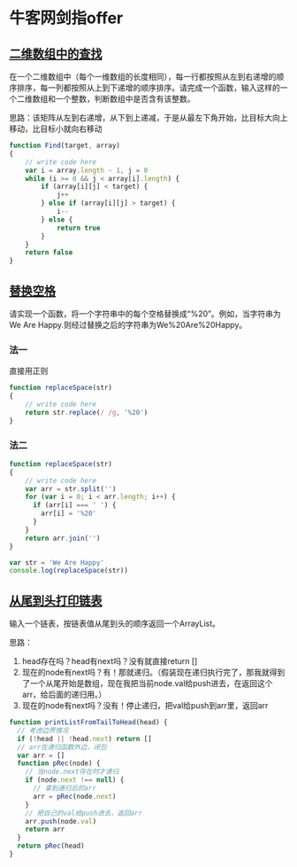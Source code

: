 # 牛客网剑指offer

## [二维数组中的查找](https://www.nowcoder.com/practice/abc3fe2ce8e146608e868a70efebf62e?tpId=13&tqId=11154&tPage=1&rp=1&ru=/ta/coding-interviews&qru=/ta/coding-interviews/question-ranking)

在一个二维数组中（每个一维数组的长度相同），每一行都按照从左到右递增的顺序排序，每一列都按照从上到下递增的顺序排序。请完成一个函数，输入这样的一个二维数组和一个整数，判断数组中是否含有该整数。

思路：该矩阵从左到右递增，从下到上递减，于是从最左下角开始，比目标大向上移动，比目标小就向右移动

```js
function Find(target, array)
{
    // write code here
    var i = array.length - 1, j = 0
    while (i >= 0 && j < array[i].length) {
        if (array[i][j] < target) {
            j++
        } else if (array[i][j] > target) {
            i--
        } else {
            return true
        }
    }
    return false
}
```

## [替换空格](https://www.nowcoder.com/practice/4060ac7e3e404ad1a894ef3e17650423?tpId=13&tqId=11155&tPage=1&rp=1&ru=/ta/coding-interviews&qru=/ta/coding-interviews/question-ranking)

请实现一个函数，将一个字符串中的每个空格替换成“%20”。例如，当字符串为We Are Happy.则经过替换之后的字符串为We%20Are%20Happy。

### 法一

直接用正则

```js
function replaceSpace(str)
{
    // write code here
    return str.replace(/ /g, '%20')
}
```

### 法二

```js
function replaceSpace(str)
{
    // write code here
    var arr = str.split('')
    for (var i = 0; i < arr.length; i++) {
      if (arr[i] === ' ') {
        arr[i] = '%20'
      }
    }
    return arr.join('')
}

var str = 'We Are Happy'
console.log(replaceSpace(str))
```

## [从尾到头打印链表](https://www.nowcoder.com/practice/d0267f7f55b3412ba93bd35cfa8e8035?tpId=13&tqId=11156&tPage=1&rp=1&ru=/ta/coding-interviews&qru=/ta/coding-interviews/question-ranking)

输入一个链表，按链表值从尾到头的顺序返回一个ArrayList。

思路：

1. head存在吗？head有next吗？没有就直接return []
2. 现在的node有next吗？有！那就递归。（假装现在递归执行完了，那我就得到了一个从尾开始是数组，现在我把当前node.val给push进去，在返回这个arr，给后面的递归用。）
3. 现在的node有next吗？没有！停止递归，把val给push到arr里，返回arr

```js
function printListFromTailToHead(head) {
  // 考虑边界情况
  if (!head || !head.next) return []
  // arr在递归函数外边，闭包
  var arr = []
  function pRec(node) {
    // 当node.next存在时才递归
    if (node.next !== null) {
      // 拿到递归后的arr
      arr = pRec(node.next)
    }
    // 把自己的val给push进去，返回arr
    arr.push(node.val)
    return arr
  }
  return pRec(head)
}
```

